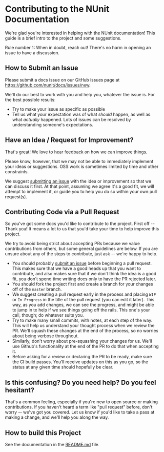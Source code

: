 # Contributing to the NUnit Documentation

We're glad you're interested in helping with the NUnit documentation! This guide is a brief intro to the project and some suggestions.

Rule number 1: When in doubt, reach out! There's no harm in opening an issue to have a discussion.

## How to Submit an Issue

Please submit a docs issue on our GitHub issues page at <https://github.com/nunit/docs/issues/new>.

We'll do our best to work with you and help you, whatever the issue is. For the best possible results:

* Try to make your issue as specific as possible
* Tell us what your expectation was of what *should* happen, as well as what *actually* happened. Lots of issues can be resolved by understanding someone's expectations.

## Have an Idea / Request for Improvement?

That's great! We love to hear feedback on how we can improve things.

Please know, however, that we may not be able to immediately implement your ideas or suggestions. OSS work is sometimes limited by time and other constraints.

We suggest [submitting an issue](https://github.com/nunit/docs/issues/new) with the idea or improvement so that we can discuss it first. At that point, assuming we agree it's a good fit, we will attempt to implement it, or guide you to help you do so within your own pull request(s).

## Contributing Code via a Pull Request

So you've got some docs you'd like to contribute to the project. First off -- Thank you! It means a lot to us that you'd take your time to help improve this project.

We try to avoid being strict about accepting PRs because we value contributions from others, but some general guidelines are below. If you are unsure about any of the steps to contribute, just ask -- we're happy to help.

* You should probably [submit an issue](https://github.com/nunit/docs/issues/new) before beginning a pull request. This makes sure that we have a good heads up that you want to contribute, and also makes sure that if we don't think the idea is a good fit, you don't spend time writing docs only to have the PR rejected later.
* You should fork the project first and create a branch for your changes off of the `master` branch.
* We suggest creating a pull request early in the process and placing `WIP` or `In Progress` in the title of the pull request (you can edit it later). This way, as you add changes, we can see the progress, and might be able to jump in to help if we see things going off the rails. This one's your call, though; do whatever suits you.
* Try to make many small commits, with notes, at each step of the way. This will help us understand your thought process when we review the PR. We'll squash these changes at the end of the process, so no worries about being verbose throughout.
* Similarly, don't worry about pre-squashing your changes for us. We'll use Github's functionality at the end of the PR to do that when accepting it.
* Before asking for a review or declaring the PR to be ready, make sure the CI build passes. You'll receive updates on this as you go, so the status at any given time should hopefully be clear.

## Is this confusing? Do you need help? Do you feel hesitant?

That's a common feeling, especially if you're new to open source or making contributions. If you haven't heard a term like "pull request" before, don't worry -- we've got you covered. Let us know if you'd like to take a pass at making a change, and we'll help you along the way.

## How to build this Project

See the documentation in the [README.md](README.md) file.
